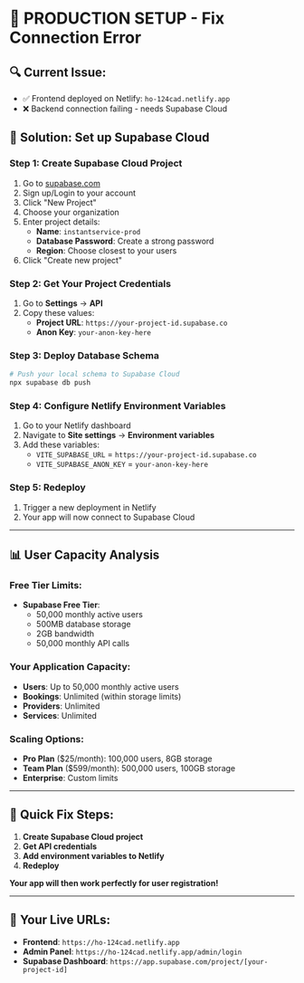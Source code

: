 # 🚀 **PRODUCTION SETUP - Fix Connection Error**

## 🔍 **Current Issue:**
- ✅ Frontend deployed on Netlify: `ho-124cad.netlify.app`
- ❌ Backend connection failing - needs Supabase Cloud

## 🎯 **Solution: Set up Supabase Cloud**

### **Step 1: Create Supabase Cloud Project**
1. Go to [supabase.com](https://supabase.com)
2. Sign up/Login to your account
3. Click "New Project"
4. Choose your organization
5. Enter project details:
   - **Name**: `instantservice-prod`
   - **Database Password**: Create a strong password
   - **Region**: Choose closest to your users
6. Click "Create new project"

### **Step 2: Get Your Project Credentials**
1. Go to **Settings** → **API**
2. Copy these values:
   - **Project URL**: `https://your-project-id.supabase.co`
   - **Anon Key**: `your-anon-key-here`

### **Step 3: Deploy Database Schema**
```bash
# Push your local schema to Supabase Cloud
npx supabase db push
```

### **Step 4: Configure Netlify Environment Variables**
1. Go to your Netlify dashboard
2. Navigate to **Site settings** → **Environment variables**
3. Add these variables:
   - `VITE_SUPABASE_URL` = `https://your-project-id.supabase.co`
   - `VITE_SUPABASE_ANON_KEY` = `your-anon-key-here`

### **Step 5: Redeploy**
1. Trigger a new deployment in Netlify
2. Your app will now connect to Supabase Cloud

---

## 📊 **User Capacity Analysis**

### **Free Tier Limits:**
- **Supabase Free Tier**:
  - 50,000 monthly active users
  - 500MB database storage
  - 2GB bandwidth
  - 50,000 monthly API calls

### **Your Application Capacity:**
- **Users**: Up to 50,000 monthly active users
- **Bookings**: Unlimited (within storage limits)
- **Providers**: Unlimited
- **Services**: Unlimited

### **Scaling Options:**
- **Pro Plan** ($25/month): 100,000 users, 8GB storage
- **Team Plan** ($599/month): 500,000 users, 100GB storage
- **Enterprise**: Custom limits

---

## 🎯 **Quick Fix Steps:**

1. **Create Supabase Cloud project**
2. **Get API credentials**
3. **Add environment variables to Netlify**
4. **Redeploy**

**Your app will then work perfectly for user registration!**

---

## 🔗 **Your Live URLs:**
- **Frontend**: `https://ho-124cad.netlify.app`
- **Admin Panel**: `https://ho-124cad.netlify.app/admin/login`
- **Supabase Dashboard**: `https://app.supabase.com/project/[your-project-id]`
